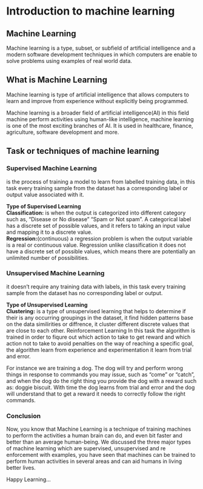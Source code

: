 # Introduction to machine learning

## Machine Learning
Machine learning is a type, subset, or subfield of artificial intelligence and a modern software development techniques in which computers are enable to solve problems using examples of real world data.

## What is Machine Learning
Machine learning is type of artificial intelligence that allows computers to learn and improve from experience without explicitly being programmed.

Machine learning is a broader field of artificial intelligence(AI) in this field machine perform activities using human-like intelligence, machine learning is one of the most exciting branches of AI. It is used in healthcare, finance, agriculture, software development and more.

## Task or techniques of machine learning
### Supervised Machine Learning
is the process of training a model to learn from labelled training data, in this task every training sample from the dataset has a corresponding label or output value associated with it.

**Type of Supervised Learning**<br>
**Classification:** is when the output is categorized into different category such as, “Disease or No disease” “Spam or Not spam”. A categorical label has a discrete set of possible values, and it refers to taking an input value and mapping it to a discrete value.<br>
**Regression:**(continuous) a regression problem is when the output variable is a real or continuous value. Regression unlike classification it does not have a discrete set of possible values, which means there are potentially an unlimited number of possibilities.
### Unsupervised Machine Learning
it doesn’t require any training data with labels, in this task every training sample from the dataset has no corresponding label or output.

**Type of Unsupervised Learning**<br>
**Clustering:** is a type of unsupervised learning that helps to determine if their is any occurring groupings in the dataset, it find hidden patterns base on the data similirities or diffrence, it cluster different discrete values that are close to each other.
Reinforcement Learning
In this task the algorithm is trained in order to fiqure out which action to take to get reward and which action not to take to avoid penalties on the way of reaching a specific goal, the algorithm learn from experience and experimentation it learn from trial and error.


For instance we are training a dog. The dog will try and perform wrong things in response to commands you may issue, such as “come” or “catch”, and when the dog do the right thing you provide the dog with a reward such as: doggie biscuit. With time the dog learns from trial and error and the dog will understand that to get a reward it needs to correctly follow the right commands.

### Conclusion
Now, you know that Machine Learning is a technique of training machines to perform the activities a human brain can do, and even bit faster and better than an average human-being. We discussed the three major types of machine learning which are supervised, unsupervised and re enforcement with examples, you have seen that machines can be trained to perform human activities in several areas and can aid humans in living better lives.

Happy Learning…







